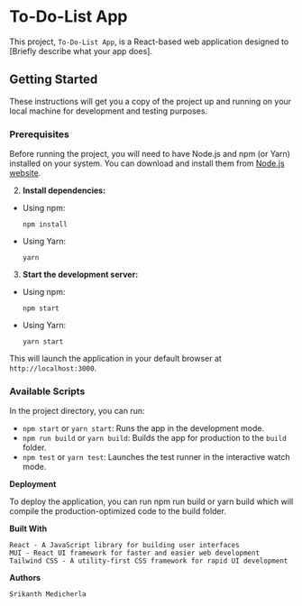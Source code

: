 # To-Do-List App

This project, `To-Do-List App`, is a React-based web application designed to [Briefly describe what your app does].

## Getting Started

These instructions will get you a copy of the project up and running on your local machine for development and testing purposes.

### Prerequisites

Before running the project, you will need to have Node.js and npm (or Yarn) installed on your system. You can download and install them from [Node.js website](https://nodejs.org/).


2. **Install dependencies:**
- Using npm:
  ```
  npm install
  ```
- Using Yarn:
  ```
  yarn
  ```

3. **Start the development server:**
- Using npm:
  ```
  npm start
  ```
- Using Yarn:
  ```
  yarn start
  ```

This will launch the application in your default browser at `http://localhost:3000`.

### Available Scripts

In the project directory, you can run:

- `npm start` or `yarn start`: Runs the app in the development mode.
- `npm run build` or `yarn build`: Builds the app for production to the `build` folder.
- `npm test` or `yarn test`: Launches the test runner in the interactive watch mode.


**Deployment**

To deploy the application, you can run npm run build or yarn build which will compile the production-optimized code to the build folder.


**Built With**

    React - A JavaScript library for building user interfaces
    MUI - React UI framework for faster and easier web development
    Tailwind CSS - A utility-first CSS framework for rapid UI development


**Authors**

    Srikanth Medicherla 
